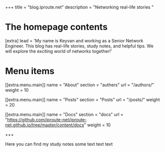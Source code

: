 +++
title = "blog.iproute.net"
description = "Networking real-life stories "

# The homepage contents
[extra]
lead = 'My name is Keyvan and working as a Senior Network Engineer. This blog has real-life stories, study notes, and helpful tips. We will explore the exciting world of networks together!'

# Menu items
[[extra.menu.main]]
name = "About"
section = "authers"
url = "/authors/"
weight = 10

[[extra.menu.main]]
name = "Posts"
section = "Posts"
url = "/posts/"
weight = 20

[[extra.menu.main]]
name = "Docs"
section = "docs"
url = "https://github.com/iproute-net/iproute-net.github.io/tree/master/content/docs"
weight = 10

+++

Here you can find my study notes
some text
text
text
